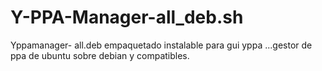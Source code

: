 # Y-PPA-Manager-all_deb.sh
Yppamanager- all.deb empaquetado instalable para gui yppa ...gestor de ppa de ubuntu sobre debian y compatibles.
